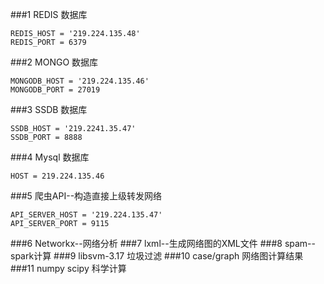 ###1 REDIS 数据库
```
REDIS_HOST = '219.224.135.48'
REDIS_PORT = 6379
```
###2 MONGO 数据库
```
MONGODB_HOST = '219.224.135.46'
MONGODB_PORT = 27019
```
###3 SSDB 数据库
```
SSDB_HOST = '219.2241.35.47'
SSDB_PORT = 8888
```
###4 Mysql 数据库
```
HOST = 219.224.135.46
```
###5 爬虫API--构造直接上级转发网络
```
API_SERVER_HOST = '219.224.135.47'
API_SERVER_PORT = 9115
```
###6 Networkx--网络分析
###7 lxml--生成网络图的XML文件
###8 spam--spark计算
###9 libsvm-3.17 垃圾过滤
###10 case/graph 网络图计算结果
###11 numpy scipy 科学计算
